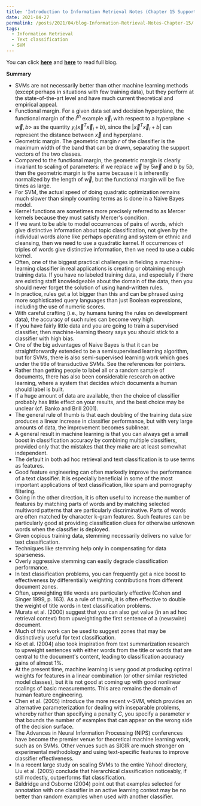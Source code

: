 ```yaml
---
title: 'Introduction to Information Retrieval Notes (Chapter 15 Support vector machines and machine learning on documents)'
date: 2021-04-27
permalink: /posts/2021/04/blog-Information-Retrieval-Notes-Chapter-15/
tags:
  - Information Retrieval
  - Text classification
  - SVM
---
```


You can click [**here**](https://pridelee.github.io/files/blog/Chapter-15-Support-vector-machines-and-machine-learning-on-documents.pdf) and [**here**](https://zhuanlan.zhihu.com/p/366375518) to read full blog.

**Summary**

- SVMs are not necessarily better than other machine learning methods (except perhaps in situations with few training data), but they perform at the state-of-the-art level and have much current theoretical and empirical appeal.
- Functional margin. For a given data set and decision hyperplane, the functional margin of the $i^{th}$ example $\overrightarrow x_i$ with respect to a hyperplane $<\overrightarrow w, b>$ as the quantity $y_i(\overrightarrow x^T\overrightarrow x_i+b)$, since the $|\overrightarrow x^T\overrightarrow x_i+b|$ can represent the distance between $\overrightarrow x$ and hyperplane. 
- Geometric margin. The geometric margin $r$ of the classifier is the maximum width of the band that can be drawn, separating the support vectors of the two classes. 
- Compared to the functional margin, the geometric margin is clearly invariant to scaling of parameters: if we replace $\overrightarrow w$ by $5 \overrightarrow w$ and $b$ by $5b$, then the geometric margin is the same because it is inherently normalized by the length of $\overrightarrow w$, but the functional margin will be five times as large. 
- For SVM, the actual speed of doing quadratic optimization remains much slower than simply counting terms as is done in a Naive Bayes model. 
- Kernel functions are sometimes more precisely referred to as Mercer kernels because they must satisfy Mercer's condition.
- If we want to be able to model occurrences of pairs of words, which give distinctive information about topic classification, not given by the individual words alone like perhaps operating and system or ethnic and cleansing, then we need to use a quadratic kernel. If occurrences of triples of words give distinctive information, then we need to use a cubic kernel. 
- Often, one of the biggest practical challenges in fielding a machine-learning classifier in real applications is creating or obtaining enough training data. If you have no labeled training data, and especially if there are existing staff knowledgeable about the domain of the data, then you should never forget the solution of using hand-written rules.
- In practice, rules get a lot bigger than this and can be phrased using more sophisticated query languages than just Boolean expressions, including the use of numeric scores. 
- With careful crafting (i.e., by humans tuning the rules on development data), the accuracy of such rules can become very high.
- If you have fairly little data and you are going to train a supervised classifier, then machine-learning theory says you should stick to a classifier with high bias.
- One of the big advantages of Naive Bayes is that it can be straightforwardly extended to be a semisupervised learning algorithm, but for SVMs, there is also semi-supervised learning work which goes under the title of transductive SVMs. See the references for pointers.
- Rather than getting people to label all or a random sample of documents, there has also been considerable research on active learning, where a system that decides which documents a human should label is built. 
- If a huge amount of data are available, then the choice of classifier probably has little effect on your results, and the best choice may be unclear  (cf. Banko and Brill 2001). 
-  The general rule of thumb is that each doubling of the training data size produces a linear increase in classifier performance, but with very large amounts of data, the improvement becomes sublinear.
- A general result in machine learning is that you can always get a small boost in classification accuracy by combining multiple classifiers, provided only that the mistakes that they make are at least somewhat independent.
- The default in both ad hoc retrieval and text classification is to use terms as features.
- Good feature engineering can often markedly improve the performance of a text classifier. It is especially beneficial in some of the most important applications of text classification, like spam and pornography filtering.
- Going in the other direction, it is often useful to increase the number of features by matching parts of words and by matching selected multiword patterns that are particularly discriminative. Parts of words are often matched by character k-gram features. Such features can be particularly good at providing classification clues for otherwise unknown words when the classifier is deployed. 
- Given copious training data, stemming necessarily delivers no value for text classification.
- Techniques like stemming help only in compensating for data sparseness. 
- Overly aggressive stemming can easily degrade classification performance.
- In text classification problems, you can frequently get a nice boost to effectiveness by differentially weighting contributions from different document zones. 
- Often, upweighting title words are particularly effective (Cohen and Singer 1999, p. 163). As a rule of thumb, it is often effective to double the weight of title words in text classification problems.
- Murata et al. (2000) suggest that you can also get value (in an ad hoc retrieval context) from upweighting the first sentence of a (newswire) document.
- Much of this work can be used to suggest zones that may be distinctively useful for text classification. 
- Ko et al. (2004) also took inspiration from text summarization research to upweight sentences with either words from the title or words that are central to the document's content, leading to classification accuracy gains of almost 1%.
- At the present time, machine learning is very good at producing optimal weights for features in a linear combination (or other similar restricted model classes), but it is not good at coming up with good nonlinear scalings of basic measurements. This area remains the domain of human feature engineering.
- Chen et al. (2005) introduce the more recent ν-SVM, which provides an alternative parameterization for dealing with inseparable problems, whereby rather than specifying a penalty $C$, you specify a parameter $ν$ that bounds the number of examples that can appear on the wrong side of the decision surface. 
- The Advances in Neural Information Processing (NIPS) conferences have become the premier venue for theoretical machine learning work, such as on SVMs. Other venues such as SIGIR are much stronger on experimental methodology and using text-specific features to improve classifier effectiveness.
-  In a recent large study on scaling SVMs to the entire Yahoo! directory, Liu et al. (2005) conclude that hierarchical classification noticeably, if still modestly, outperforms flat classification.
- Baldridge and Osborne (2004) point out that examples selected for annotation with one classifier in an active learning context may be no better than random examples when used with another classifier.
